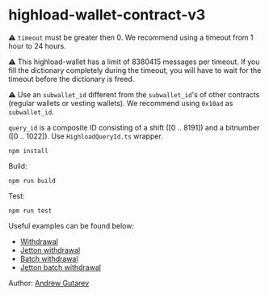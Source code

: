 
# highload-wallet-contract-v3

⚠️ `timeout` must be greater then 0. We recommend using a timeout from 1 hour to 24 hours.

⚠️ This highload-wallet has a limit of 8380415 messages per timeout. If you fill the dictionary completely during the timeout, you will have to wait for the timeout before the dictionary is freed.

⚠️ Use an `subwallet_id` different from the `subwallet_id`'s of other contracts (regular wallets or vesting wallets). We recommend using `0x10ad` as `subwallet_id`.

`query_id` is a composite ID consisting of a shift ([0 .. 8191]) and a bitnumber ([0 .. 1022]). Use `HighloadQueryId.ts` wrapper.

`npm install`

Build:

`npm run build`

Test:

`npm run test`

Useful examples can be found below:
 * [Withdrawal](https://github.com/toncenter/examples/blob/main/withdrawals-highload.js)
 * [Jetton withdrawal](https://github.com/toncenter/examples/blob/main/withdrawals-jettons.js)
 * [Batch withdrawal](https://github.com/toncenter/examples/blob/main/withdrawals-highload-batch.js)
 * [Jetton batch withdrawal](https://github.com/toncenter/examples/blob/main/withdrawals-jettons-highload-batch.js)

Author: [Andrew Gutarev](https://github.com/pyAndr3w)
